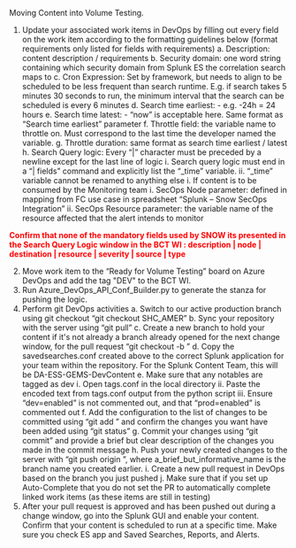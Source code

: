 Moving Content into Volume Testing.  

1.	Update your associated work items in DevOps by filling out every field on the work item according to the formatting guidelines below (format requirements only listed for fields with requirements)
a.	Description: content description / requirements
b.	Security domain: one word string containing which security domain from Splunk ES the correlation search maps to
c.	Cron Expression: Set by framework, but needs to align to be scheduled to be less frequent than search runtime. E.g. if search takes 5 minutes 30 seconds to run, the minimum interval that the search can be scheduled is every 6 minutes
d.	Search time earliest: -<integer><quantifier> e.g. -24h = 24 hours
e.	Search time latest: -<integer><quantifier> “now” is acceptable here. Same format as “Search time earliest” parameter
f.	Throttle field: the variable name to throttle on. Must correspond to the last time the developer named the variable.
g.	Throttle duration: same format as search time earliest / latest
h.	Search Query logic: Every “|” character must be preceded by a newline except for the last line of logic
i.	Search query logic must end in a “| fields” command and explicitly list the “_time” variable.
ii.	“_time” variable cannot be renamed to anything else
i.	If content is to be consumed by the Monitoring team
i.	SecOps Node parameter: defined in mapping from FC use case in spreadsheet “Splunk – Snow SecOps Integration”
ii.	SecOps Resource parameter: the variable name of the resource affected that the alert intends to monitor

<span style="color:red">**Confirm that none of the mandatory fields used by SNOW its presented in the Search Query Logic window in the BCT WI : description | node | destination | resource | severity | source | type**</span>

2.	Move work item to the “Ready for Volume Testing” board on Azure DevOps and add the tag "DEV" to the BCT WI.
3.	Run Azure_DevOps_API_Conf_Builder.py to generate the stanza for pushing the logic.
4.	Perform git DevOps activities
a.	Switch to our active production branch using git checkout “git checkout SHC_AMER”
b.	Sync your repository with the server using “git pull”
c.	Create a new branch to hold your content if it's not already a branch already opened for the next change window, for the pull request “git checkout -b <Content Updates SHC REGION DATE PUSH>”
d.	Copy the savedsearches.conf created above to the correct Splunk application for your team within the repository. For the Splunk Content Team, this will be DA-ESS-GEMS-DevContent
e.	Make sure that any notables are tagged as dev
i.	Open tags.conf in the local directory 
ii.	Paste the encoded text from tags.conf output from the python script
iii.	Ensure “dev=enabled” is not commented out, and that “prod=enabled” is commented out
f.	Add the configuration to the list of changes to be committed using “git add <filename>” and confirm the changes you want have been added using “git status”
g.	Commit your changes using “git commit” and provide a brief but clear description of the changes you made in the commit message
h.	Push your newly created changes to the server with “git push origin <Content Updates SHC REGION DATE PUSH>”, where a_brief_but_informative_name is the branch name you created earlier. 
i.	Create a new pull request in DevOps based on the branch you just pushed
j.	Make sure that if you set up Auto-Complete that you do not set the PR to automatically complete linked work items (as these items are still in testing)
5.	After your pull request is approved and has been pushed out during a change window, go into the Splunk GUI and enable your content. Confirm that your content is scheduled to run at a specific time. Make sure you check ES app and Saved Searches, Reports, and Alerts. 

